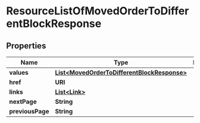

# ResourceListOfMovedOrderToDifferentBlockResponse


## Properties

| Name | Type | Description | Notes |
|------------ | ------------- | ------------- | -------------|
|**values** | [**List&lt;MovedOrderToDifferentBlockResponse&gt;**](MovedOrderToDifferentBlockResponse.md) |  |  |
|**href** | **URI** |  |  [optional] |
|**links** | [**List&lt;Link&gt;**](Link.md) |  |  [optional] |
|**nextPage** | **String** |  |  [optional] |
|**previousPage** | **String** |  |  [optional] |



